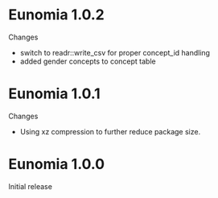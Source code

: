 Eunomia 1.0.2
=============

Changes
- switch to readr::write_csv for proper concept_id handling
- added gender concepts to concept table

Eunomia 1.0.1
=============

Changes

- Using xz compression to further reduce package size.


Eunomia 1.0.0
=============

Initial release
